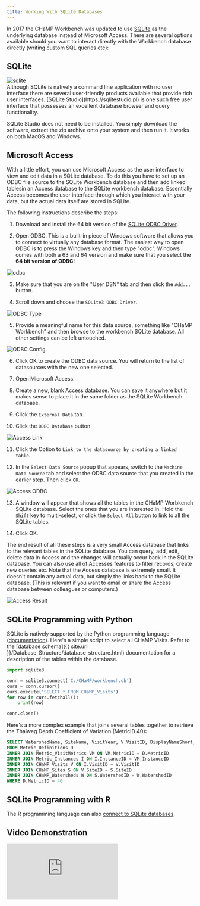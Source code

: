 ```yaml
---
title: Working With SQLite Databases
---
```


In 2017 the CHaMP Workbench was updated to use [SQLite](https://www.sqlite.org/) as the underlying database instead of Microsoft Access. There are several options available should you want to interact directly with the Workbench database directly (writing custom SQL queries etc):

## SQLite

<div class="float-right">
<a href="https://sqlitestudio.pl/ss/full_49.png"><img src="https://sqlitestudio.pl/ss/mini_49.png" alt="sqlite"></a>
</div>
Although SQLite is natively a command line application with no user interface there are several user-friendly products available that provide rich user interfaces. [SQLite Studio](https://sqlitestudio.pl) is one such free user interface that possesses an excellent database browser and query functionality.

SQLite Studio does not need to be installed. You simply download the software, extract the zip archive onto your system and then run it. It works on both MacOS and Windows.

## Microsoft Access

With a little effort, you can use Microsoft Access as the user interface to view and edit data in a SQLite database. To do this you have to set up an ODBC file source to the SQLite Workbench database and then add linked tablesin an Access database  to the SQLite  workbench database. Essentially Access becomes the user interface through which you interact with your data, but the actual data itself are stored in SQLite.

The following instructions describe the steps:

1) Download and install the 64 bit version of the [SQLite ODBC Driver](http://www.ch-werner.de/sqliteodbc/sqliteodbc_w64.exe).

2) Open ODBC. This is a built-in piece of Windows software that allows you to connect to virtually any database format. The easiest way to open ODBC is to press the Windows key and then type "odbc". Windows comes with both a 63 and 64 version and make sure that you select the **64 bit version of ODBC**! 

![odbc](/assets/images/sqlite/odbc.png)

3) Make sure that you are on the "User DSN" tab and then click the `Add...` button.

4) Scroll down and choose the `SQLite3 ODBC Driver`.

![ODBC Type](/assets/images/sqlite/odbc_type.png)

5) Provide a meaningful name for this data source, something like "CHaMP Workbench" and then browse to the workbench SQLite database. All other settings can be left untouched.

![ODBC Config](/assets/images/sqlite/odbc_config.png)

6) Click OK to create the ODBC data source. You will return to the list of datasources with the new one selected.

7) Open Microsoft Access.

8) Create a new, blank Access database. You can save it anywhere but it makes sense to place it in the same folder as the SQLite Workbench database.

9) Click the `External Data` tab.

10) Click the `ODBC Database` button.

![Access Link](/assets/images/sqlite/access_link.png)

11) Click the Option to `Link to the datasource by creating a linked table`.

12) In the `Select Data Source` popup that appears, switch to the `Machine Data Source` tab and select the ODBC data source that you created in the earlier step. Then click `OK`.

![Access ODBC](/assets/images/sqlite/access_odbc.png)

13) A window will appear that shows all the tables in the CHaMP Worbkench SQLite database. Select the ones that you are interested in. Hold the `Shift` key to multi-select, or click the `Select All` button to link to all the SQLite tables. 

14) Click OK.

The end result of all these steps is a very small Access database that links to the relevant tables in the SQLite database. You can query, add, edit, delete data in Access and the changes will actually occur back in the SQLite database. You can also use all of Accesses features to filter records, create new queries etc. Note that the Access database is extremely small. It doesn't contain any actual data, but simply the links back to the SQLite database. (This is relevant if you want to email or share the Access database between colleagues or computers.)

![Access Result](/assets/images/sqlite/access_result.png)

## SQLite Programming with Python

SQLite is natively supported by the Python programming language ([documentation](https://docs.python.org/2/library/sqlite3.html)). Here's a simple script to select all CHaMP Visits. Refer to the [database schema]({{ site.url }}/Database_Structure/database_structure.html) documentation for a description of the tables within the database.

```python
import sqlite3

conn = sqlite3.connect('C:/CHaMP/workbench.db')
curs = conn.cursor()
curs.execute('SELECT * FROM CHaMP_Visits')
for row in curs.fetchall():
    print(row)

conn.close()
```

Here's a more complex example that joins several tables together to retrieve the Thalweg Depth Coefficient of Variation (MetricID 40):

```sql
SELECT WatershedName, SiteName, VisitYear, V.VisitID, DisplayNameShort, MetricValue
FROM Metric_Definitions D
INNER JOIN Metric_VisitMetrics VM ON VM.MetricID = D.MetricID
INNER JOIN Metric_Instances I ON I.InstanceID = VM.InstanceID
INNER JOIN CHaMP_Visits V ON I.VisitID = V.VisitID
INNER JOIN CHaMP_Sites S ON V.SiteID = S.SiteID
INNER JOIN CHaMP_Watersheds W ON S.WatershedID = W.WatershedID
WHERE D.MetricID = 40
 ```

## SQLite Programming with R

The R programming language can also [connect to SQLite databases](https://db.rstudio.com/databases/sqlite/).

## Video Demonstration

<div class="flex-video">
<iframe src="https://www.youtube.com/embed/JUVpFpGn3AI" frameborder="0" allowfullscreen></iframe>
</div>